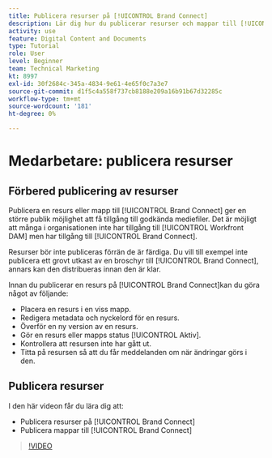 ```yaml
---
title: Publicera resurser på [!UICONTROL Brand Connect]
description: Lär dig hur du publicerar resurser och mappar till [!UICONTROL Brand Connect] in [!UICONTROL Workfront DAM].
activity: use
feature: Digital Content and Documents
type: Tutorial
role: User
level: Beginner
team: Technical Marketing
kt: 8997
exl-id: 30f2684c-345a-4834-9e61-4e65f0c7a3e7
source-git-commit: d1f5c4a558f737cb8188e209a16b91b67d32285c
workflow-type: tm+mt
source-wordcount: '181'
ht-degree: 0%

---
```


# Medarbetare: publicera resurser

## Förbered publicering av resurser

Publicera en resurs eller mapp till [!UICONTROL Brand Connect] ger en större publik möjlighet att få tillgång till godkända mediefiler. Det är möjligt att många i organisationen inte har tillgång till [!UICONTROL Workfront DAM] men har tillgång till [!UICONTROL Brand Connect].

Resurser bör inte publiceras förrän de är färdiga. Du vill till exempel inte publicera ett grovt utkast av en broschyr till [!UICONTROL Brand Connect], annars kan den distribueras innan den är klar.

Innan du publicerar en resurs på [!UICONTROL Brand Connect]kan du göra något av följande:

* Placera en resurs i en viss mapp.
* Redigera metadata och nyckelord för en resurs.
* Överför en ny version av en resurs.
* Gör en resurs eller mapps status [!UICONTROL Aktiv].
* Kontrollera att resursen inte har gått ut.
* Titta på resursen så att du får meddelanden om när ändringar görs i den.

## Publicera resurser

I den här videon får du lära dig att:

* Publicera resurser på [!UICONTROL Brand Connect]
* Publicera mappar till [!UICONTROL Brand Connect]

>[!VIDEO](https://video.tv.adobe.com/v/335257/?quality=12)
